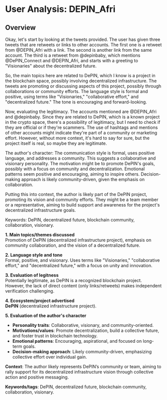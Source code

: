 # User Analysis: DEPIN_Afri

## Overview

<think>
Okay, let's start by looking at the tweets provided. The user has given three tweets that are retweets or links to other accounts. The first one is a retweet from @DEPIN_Afri with a link. The second is another link from the same account. The third is a retweet from @depinbaby, which mentions @DePIN_Connect and @DEPIN_Afri, and starts with a greeting to "Visionaries" about the decentralized future.

So, the main topics here are related to DePIN, which I know is a project in the blockchain space, possibly involving decentralized infrastructure. The tweets are promoting or discussing aspects of this project, possibly through collaborations or community efforts. The language style is formal and positive, using terms like "Visionaries," "collaborative effort," and "decentralized future." The tone is encouraging and forward-looking.

Now, evaluating the legitimacy. The accounts mentioned are @DEPIN_Afri and @depinbaby. Since they are related to DePIN, which is a known project in the crypto space, there's a possibility of legitimacy, but I need to check if they are official or if they're scammers. The use of hashtags and mentions of other accounts might indicate they're part of a community or marketing effort. However, without more context, it's hard to say for sure, but the project itself is real, so maybe they are legitimate.

The author's character: The communication style is formal, uses positive language, and addresses a community. This suggests a collaborative and visionary personality. The motivation might be to promote DePIN's goals, possibly with a focus on community and decentralization. Emotional patterns seem positive and encouraging, aiming to inspire others. Decision-making approach is likely community-driven, given the emphasis on collaboration.

Putting this into context, the author is likely part of the DePIN project, promoting its vision and community efforts. They might be a team member or a representative, aiming to build support and awareness for the project's decentralized infrastructure goals.

Keywords: DePIN, decentralized future, blockchain community, collaboration, visionary.
</think>

**1. Main topics/themes discussed**  
Promotion of DePIN (decentralized infrastructure project), emphasis on community collaboration, and the vision of a decentralized future.  

**2. Language style and tone**  
Formal, positive, and visionary. Uses terms like "Visionaries," "collaborative effort," and "decentralized future," with a focus on unity and innovation.  

**3. Evaluation of legitness**  
Potentially legitimate, as DePIN is a recognized blockchain project. However, the lack of direct content (only links/retweets) makes independent verification challenging.  

**4. Ecosystem/project advertised**  
**DePIN** (decentralized infrastructure project).  

**5. Evaluation of the author's character**  
- **Personality traits**: Collaborative, visionary, and community-oriented.  
- **Motivations/values**: Promote decentralization, build a collective future, and foster trust in blockchain technology.  
- **Emotional patterns**: Encouraging, aspirational, and focused on long-term goals.  
- **Decision-making approach**: Likely community-driven, emphasizing collective effort over individual gain.  

**Context**: The author likely represents DePIN’s community or team, aiming to rally support for its decentralized infrastructure vision through collective action and positive messaging.  

**Keywords/tags**: DePIN, decentralized future, blockchain community, collaboration, visionary.